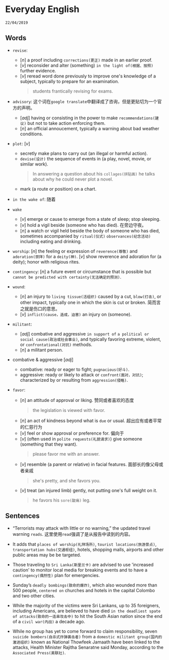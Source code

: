 Everyday English
===
`22/04/2019`

Words
---
* `revise`:
  * [_n_] a proof including `corrections(更正)` made in an earlier proof.
  * [_v_] reconsider and alter (something) `in the light of(根据、按照)` further evidence.
  * [_v_] reread word done previously to improve one's knowledge of a subject, typically to prepare for an examination.
    > students frantically revising for exams.

* `advisory`: 这个词在`google translate`中翻译成了咨询，但是更贴切为一个官方的声明。
  * [_adj_] having or consisting in the power to make `recommendations(建议)` but not to take action enforcing them.
  * [_n_] an official annoucement, typically a warning about bad weather conditions.

* `plot`: [_v_]
  * secretly make plans to carry out (an illegal or harmful action).
  * `devise(设计)` the sequence of events in (a play, novel, movie, or similar work).
    > In answering a question about his `collages(拼贴画)` he talks about why he could never plot a novel.
  * mark (a route or position) on a chart.

* `in the wake of`: 随着
* `wake`
  * [_v_] emerge or cause to emerge from a state of sleep; stop sleeping.
  * [_v_] hold a vigil beside (someone who has died). 在旁边守夜。
  * [_n_] a watch or vigil held beside the body of someone who has died, sometimes accompanied by `ritual(仪式)` `observances(纪念活动)` including eating and drinking.

* `worship`:
  [_n_] the feeling or expression of `reverence(尊敬)` and `adoration(崇拜)` for a `deity(神)`.
  [_v_] show reverence and adoration for (a deity); honor with religious rites.

* `contingency`: [_n_] a future event or circumstance that is possible but `cannot be predicted with certainty(无法确定的预测)`.

* `wound`:
  * [_n_] an injury to `living tissue(活组织)` caused by a cut, `blow(打击)`, or other impact, typically one in which the skin is cut or broken. 简而言之就是伤口的意思。
  * [_v_] `inflict(cause，造成，迫害)` an injury on (someone).

* `militant`:
  * [_adj_] combative and aggressive `in support of` `a political or social cause(政治或社会事业)`, and typically favoring extreme, violent, or `confrontational(对抗)` methods.
  * [_n_] a militant person.

* combative & aggressive [_adj_]
  * combative: ready or eager to fight; `pugnacious(好斗)`.
  * aggressive: ready or likely to attack or `confront(面对，对抗)`; characterized by or resulting from `aggression(侵略)`.

* `favor`:
  * [_n_] an attitude of approval or liking. 赞同或者喜欢的态度
    > the legislation is viewed with favor.
  * [_n_] an act of kindness beyond what is `due` or usual. 超出应有或者平常的仁慈行为
  * [_v_] feel or show approval or preference for. 偏向于
  * [_v_] (often used in `polite requests(礼貌请求)`) give someone (something that they want).
    > please favor me with an answer.
  * [_v_] resemble (a parent or relative) in facial features. 面部长的像父母或者亲戚
    > she's pretty, and she favors you.
  * [_v_] treat (an injured limb) gently, not putting one's full weight on it.
    > he favors his `sore(酸痛)` leg.

Sentences
---
* “Terrorists may attack with little or no warning,” the updated travel warning `reads`. 这里使用`read`强调了是从报告中读到的内容。

* It adds that `places of worship(礼拜场所)`, `tourist locations(旅游景点)`, `transportation hubs(交通枢纽)`, hotels, shopping malls, airports and other public areas may be be targeted.

* Those traveling to `Sri Lanka(斯里兰卡)` are advised to use 'increased caution' to monitor local media for breaking events and to have a `contingency(偶然性)` plan for emergencies.

* Sunday’s `deadly bombings(致命的爆炸)`, which also wounded more than 500 people, `centered on` churches and hotels in the capital Colombo and two other cities.

* While the majority of the victims were Sri Lankans, up to 35 foreigners, including Americans, are believed to have died `in the deadliest spate of attacks(致命的一连串攻击中)` to hit the South Asian nation since the end of a `civil war(内战)` a decade ago.

* While no group has yet to come forward to claim responsibility, seven `suicide bombers(自杀式炸弹袭击者)` from a `domestic militant group(国内的激进组织)` known as National Thowfeek Jamaath have been linked to the attacks, Health Minister Rajitha Senaratne said Monday, according to the `Associated Press(美联社)`.